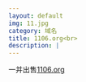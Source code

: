 ```yaml
---
layout: default
img: 11.jpg
category: 域名
title: 1106.org<br>
description: |
---
```

  一并出售[1106.org](https://www.1106.org)

